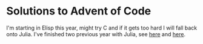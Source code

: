# Solutions to Advent of Code

I'm starting in Elisp this year, might try C and if it gets too hard I will fall
back onto Julia. I've finished two previous year with Julia, see
[here](https://github.com/Gijs-Koot/advent2020) and
[here](git@github.com:Gijs-Koot/advent2021.git).
